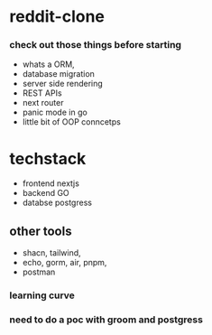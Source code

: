 # reddit-clone


### check out those things before starting

- whats a ORM,
- database migration
- server side rendering
- REST APIs
- next router 
- panic mode in go
- little bit of OOP conncetps 



# techstack 
- frontend nextjs
- backend GO
- databse postgress

## other tools
  - shacn, tailwind, 
  - echo, gorm, air, pnpm, 
  - postman 

  ### learning curve

  ### need to do a poc with groom and postgress 
